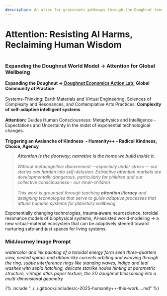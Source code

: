 ```yaml
---
description: An atlas for grassroots pathways through the Doughnut lens
---
```


# Attention: Resisting AI Harms, Reclaiming Human Wisdom

<figure><img src="../../.gitbook/assets/Screenshot 2025-09-02 at 11.48.40 AM.png" alt=""><figcaption></figcaption></figure>

### Expanding the Doughnut World Model -> Attention for Global Wellbeing

**Expanding the Doughnut ->**[ **Doughnut Economics Action Lab:**](http://www.doughnuteconomics.org/) **Global Community of Practice**\
\
Systems-Thinking: Earth Materials and Virtual  Engineering, Sciences of Complexity and Resonances, and Contemplative Arts Practices: **Complexity of self-adaptive intelligent systems**\
\
**Attention:** Guides Human Consciousness: Metaphysics and Intelligence - Expectations and Uncertainty in the midst of exponential technological changes.\
\
**Triggering an Avalanche of Kindness  - Humanity++ - Radical Kindness, Choice, Agency**

> _**Attention is the doorway; narrative is the home we build inside it.**_ \
> \
> _Without metacognitive discernment —especially under stress — our stories can harden into self-delusion.  Extractive attention markets are developmentally dangerous, particularly for children and our collective consciousness - our inner-children_\
> \
> _This work is grounded through teaching **attention literacy** and designing technologies that serve to guide adaptive processes that attune humane systems for planetary wellbeing_

Exponentially changing technologies,  trauma‑aware neuroscience,  toroidal resonance models of biophysical systems, AI‑assisted world‑modeling → a new virtual–material ecosystem that can be adaptively steered toward nurturing safe‑and‑just spaces for living systems.



### **MidJourney Image Prompt**

_watercolor and ink painting of a toroidal energy form seen three-quarters view, nested spirals and ribbon-like currents orbiting and weaving through the ring, subtle interference rings like standing waves, indigo and teal washes with sepia hatching, delicate starlike nodes hinting at parametric structure, vintage atlas paper texture, the 2D doughnut blossoming into a multi-dimensional geometry_

{% include "../../.gitbook/includes/c-2025-humanity++-this-work....md" %}
